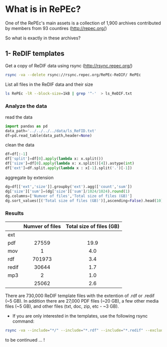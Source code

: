 # What is in RePEc?

One of the RePEc's main assets is a collection of 1,900 archives contributed by members from 93 countires (http://repec.org/)

So what is exactly in these archives?

## 1- ReDIF templates
Get a copy of ReDIF data using rsync (http://rsync.repec.org/)

```bash 
rsync -va --delete rsync://rsync.repec.org/RePEc-ReDIF/ RePEc
```

List all files in the ReDIF data and their size

```bash
ls RePEc -lR --block-size=1kB | grep '^-'  > ls_ReDIF.txt
```

### Analyze the data 
read the data
```python
import pandas as pd
data_path='../../../../data/ls_ReFID.txt'
df=pd.read_table(data_path,header=None)
```
clean the data
```python
df=df[:-1]
df['split']=df[0].apply(lambda x: x.split())
df['size']=df[0].apply(lambda x: x.split()[4]).astype(int)
df['ext']=df.split.apply(lambda x : x[-1].split('.')[-1])
```
aggregate by extension
```python
dg=df[['ext','size']].groupby('ext').agg(['count','sum'])
dg['size']['sum']=(dg['size']['sum']/1024/1024).round(1)
dg.columns=['Numver of files','Total size of files (GB)']
dg.sort_values([('Total size of files (GB)')],ascending=False).head(10)
```

### Results
|	| Numver of files 	| Total size of files (GB) |
|---|:---: 	| :---: |
| ext 	|  	|  	|
| pdf 	| 27559 	| 19.9 	|
| mov 	| 1 	| 4.0 	|
| rdf 	| 701973 	| 3.4 	|
| redif 	| 30644 	| 1.7 	|
| mp3 	| 2 	| 1.0 	|
| <other> | 25062 | 2.6 | 

There are 730,000 ReDIF template files with the extention of .rdf or .redif (~5 GB). In addition there are 27,000 PDF files (~20 GB), a few other media files (~5 GB), and other files (txt, doc, zip, etc - ~3 GB).

* If you are only interested in the templates, use the following rsync command:

```bash
rsync -va --include="*/" --include="*.rdf" --include="*.redif" --exclude="*"  --delete rsync://rsync.repec.org/RePEc-ReDIF/ rdf
```

to be continued ... !